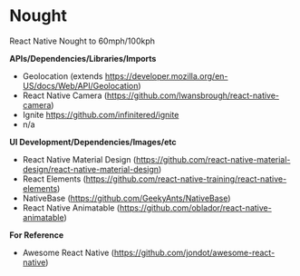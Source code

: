 # Nought
React Native Nought to 60mph/100kph
  
**APIs/Dependencies/Libraries/Imports**
  * Geolocation (extends https://developer.mozilla.org/en-US/docs/Web/API/Geolocation)
  * React Native Camera (https://github.com/lwansbrough/react-native-camera)
  * Ignite https://github.com/infinitered/ignite
  * n/a
    
**UI Development/Dependencies/Images/etc**
  * React Native Material Design (https://github.com/react-native-material-design/react-native-material-design)
  * React Elements (https://github.com/react-native-training/react-native-elements)
  * NativeBase (https://github.com/GeekyAnts/NativeBase)
  * React Native Animatable (https://github.com/oblador/react-native-animatable)
  
**For Reference**
  * Awesome React Native (https://github.com/jondot/awesome-react-native)
   
